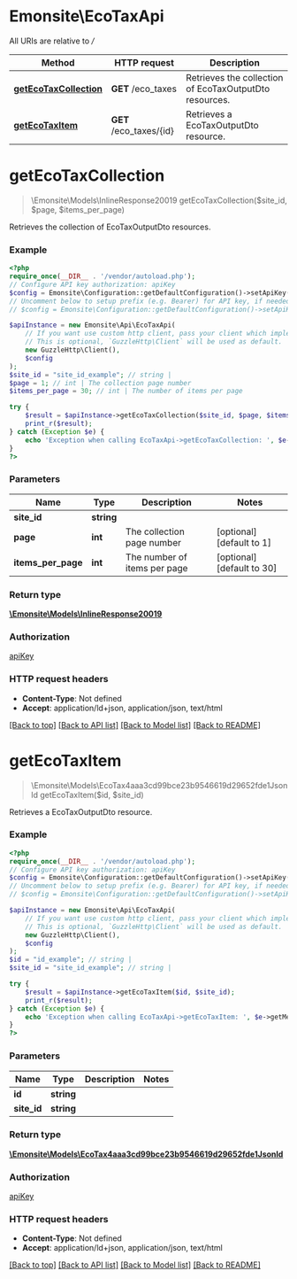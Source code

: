 # Emonsite\EcoTaxApi

All URIs are relative to */*

Method | HTTP request | Description
------------- | ------------- | -------------
[**getEcoTaxCollection**](EcoTaxApi.md#getecotaxcollection) | **GET** /eco_taxes | Retrieves the collection of EcoTaxOutputDto resources.
[**getEcoTaxItem**](EcoTaxApi.md#getecotaxitem) | **GET** /eco_taxes/{id} | Retrieves a EcoTaxOutputDto resource.

# **getEcoTaxCollection**
> \Emonsite\Models\InlineResponse20019 getEcoTaxCollection($site_id, $page, $items_per_page)

Retrieves the collection of EcoTaxOutputDto resources.

### Example
```php
<?php
require_once(__DIR__ . '/vendor/autoload.php');
// Configure API key authorization: apiKey
$config = Emonsite\Configuration::getDefaultConfiguration()->setApiKey('Authorization', 'YOUR_API_KEY');
// Uncomment below to setup prefix (e.g. Bearer) for API key, if needed
// $config = Emonsite\Configuration::getDefaultConfiguration()->setApiKeyPrefix('Authorization', 'Bearer');

$apiInstance = new Emonsite\Api\EcoTaxApi(
    // If you want use custom http client, pass your client which implements `GuzzleHttp\ClientInterface`.
    // This is optional, `GuzzleHttp\Client` will be used as default.
    new GuzzleHttp\Client(),
    $config
);
$site_id = "site_id_example"; // string | 
$page = 1; // int | The collection page number
$items_per_page = 30; // int | The number of items per page

try {
    $result = $apiInstance->getEcoTaxCollection($site_id, $page, $items_per_page);
    print_r($result);
} catch (Exception $e) {
    echo 'Exception when calling EcoTaxApi->getEcoTaxCollection: ', $e->getMessage(), PHP_EOL;
}
?>
```

### Parameters

Name | Type | Description  | Notes
------------- | ------------- | ------------- | -------------
 **site_id** | **string**|  |
 **page** | **int**| The collection page number | [optional] [default to 1]
 **items_per_page** | **int**| The number of items per page | [optional] [default to 30]

### Return type

[**\Emonsite\Models\InlineResponse20019**](../Model/InlineResponse20019.md)

### Authorization

[apiKey](../../README.md#apiKey)

### HTTP request headers

 - **Content-Type**: Not defined
 - **Accept**: application/ld+json, application/json, text/html

[[Back to top]](#) [[Back to API list]](../../README.md#documentation-for-api-endpoints) [[Back to Model list]](../../README.md#documentation-for-models) [[Back to README]](../../README.md)

# **getEcoTaxItem**
> \Emonsite\Models\EcoTax4aaa3cd99bce23b9546619d29652fde1Jsonld getEcoTaxItem($id, $site_id)

Retrieves a EcoTaxOutputDto resource.

### Example
```php
<?php
require_once(__DIR__ . '/vendor/autoload.php');
// Configure API key authorization: apiKey
$config = Emonsite\Configuration::getDefaultConfiguration()->setApiKey('Authorization', 'YOUR_API_KEY');
// Uncomment below to setup prefix (e.g. Bearer) for API key, if needed
// $config = Emonsite\Configuration::getDefaultConfiguration()->setApiKeyPrefix('Authorization', 'Bearer');

$apiInstance = new Emonsite\Api\EcoTaxApi(
    // If you want use custom http client, pass your client which implements `GuzzleHttp\ClientInterface`.
    // This is optional, `GuzzleHttp\Client` will be used as default.
    new GuzzleHttp\Client(),
    $config
);
$id = "id_example"; // string | 
$site_id = "site_id_example"; // string | 

try {
    $result = $apiInstance->getEcoTaxItem($id, $site_id);
    print_r($result);
} catch (Exception $e) {
    echo 'Exception when calling EcoTaxApi->getEcoTaxItem: ', $e->getMessage(), PHP_EOL;
}
?>
```

### Parameters

Name | Type | Description  | Notes
------------- | ------------- | ------------- | -------------
 **id** | **string**|  |
 **site_id** | **string**|  |

### Return type

[**\Emonsite\Models\EcoTax4aaa3cd99bce23b9546619d29652fde1Jsonld**](../Model/EcoTax4aaa3cd99bce23b9546619d29652fde1Jsonld.md)

### Authorization

[apiKey](../../README.md#apiKey)

### HTTP request headers

 - **Content-Type**: Not defined
 - **Accept**: application/ld+json, application/json, text/html

[[Back to top]](#) [[Back to API list]](../../README.md#documentation-for-api-endpoints) [[Back to Model list]](../../README.md#documentation-for-models) [[Back to README]](../../README.md)

